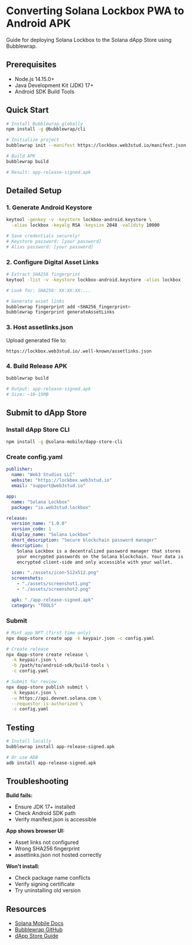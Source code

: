 # Converting Solana Lockbox PWA to Android APK

Guide for deploying Solana Lockbox to the Solana dApp Store using Bubblewrap.

## Prerequisites

- Node.js 14.15.0+
- Java Development Kit (JDK) 17+
- Android SDK Build Tools

## Quick Start

```bash
# Install Bubblewrap globally
npm install -g @bubblewrap/cli

# Initialize project
bubblewrap init --manifest https://lockbox.web3stud.io/manifest.json

# Build APK
bubblewrap build

# Result: app-release-signed.apk
```

## Detailed Setup

### 1. Generate Android Keystore

```bash
keytool -genkey -v -keystore lockbox-android.keystore \
  -alias lockbox -keyalg RSA -keysize 2048 -validity 10000

# Save credentials securely!
# Keystore password: [your password]
# Alias password: [your password]
```

### 2. Configure Digital Asset Links

```bash
# Extract SHA256 fingerprint
keytool -list -v -keystore lockbox-android.keystore -alias lockbox

# Look for: SHA256: XX:XX:XX:...

# Generate asset links
bubblewrap fingerprint add <SHA256_fingerprint>
bubblewrap fingerprint generateAssetLinks
```

### 3. Host assetlinks.json

Upload generated file to:
```
https://lockbox.web3stud.io/.well-known/assetlinks.json
```

### 4. Build Release APK

```bash
bubblewrap build

# Output: app-release-signed.apk
# Size: ~10-15MB
```

## Submit to dApp Store

### Install dApp Store CLI

```bash
npm install -g @solana-mobile/dapp-store-cli
```

### Create config.yaml

```yaml
publisher:
  name: "Web3 Studios LLC"
  website: "https://lockbox.web3stud.io"
  email: "support@web3stud.io"

app:
  name: "Solana Lockbox"
  package: "io.web3stud.lockbox"

release:
  version_name: "1.0.0"
  version_code: 1
  display_name: "Solana Lockbox"
  short_description: "Secure blockchain password manager"
  description: |
    Solana Lockbox is a decentralized password manager that stores
    your encrypted passwords on the Solana blockchain. Your data is
    encrypted client-side and only accessible with your wallet.

  icon: "./assets/icon-512x512.png"
  screenshots:
    - "./assets/screenshot1.png"
    - "./assets/screenshot2.png"

  apk: "./app-release-signed.apk"
  category: "TOOLS"
```

### Submit

```bash
# Mint app NFT (first time only)
npx dapp-store create app -k keypair.json -c config.yaml

# Create release
npx dapp-store create release \
  -k keypair.json \
  -b /path/to/android-sdk/build-tools \
  -c config.yaml

# Submit for review
npx dapp-store publish submit \
  -k keypair.json \
  -u https://api.devnet.solana.com \
  --requestor-is-authorized \
  -c config.yaml
```

## Testing

```bash
# Install locally
bubblewrap install app-release-signed.apk

# Or use ADB
adb install app-release-signed.apk
```

## Troubleshooting

**Build fails:**
- Ensure JDK 17+ installed
- Check Android SDK path
- Verify manifest.json is accessible

**App shows browser UI:**
- Asset links not configured
- Wrong SHA256 fingerprint
- assetlinks.json not hosted correctly

**Won't install:**
- Check package name conflicts
- Verify signing certificate
- Try uninstalling old version

## Resources

- [Solana Mobile Docs](https://docs.solanamobile.com/dapp-publishing/publishing-a-pwa)
- [Bubblewrap GitHub](https://github.com/GoogleChromeLabs/bubblewrap)
- [dApp Store Guide](https://docs.solanamobile.com/dapp-publishing/overview)
